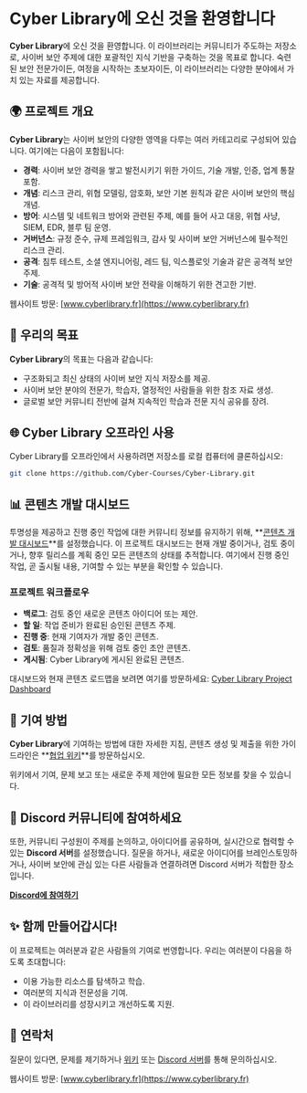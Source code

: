 # Cyber Library에 오신 것을 환영합니다

**Cyber Library**에 오신 것을 환영합니다. 이 라이브러리는 커뮤니티가 주도하는 저장소로, 사이버 보안 주제에 대한 포괄적인 지식 기반을 구축하는 것을 목표로 합니다. 숙련된 보안 전문가이든, 여정을 시작하는 초보자이든, 이 라이브러리는 다양한 분야에서 가치 있는 자료를 제공합니다.

## 🌍 프로젝트 개요

**Cyber Library**는 사이버 보안의 다양한 영역을 다루는 여러 카테고리로 구성되어 있습니다. 여기에는 다음이 포함됩니다:

- **경력**: 사이버 보안 경력을 쌓고 발전시키기 위한 가이드, 기술 개발, 인증, 업계 통찰 포함.
- **개념**: 리스크 관리, 위협 모델링, 암호화, 보안 기본 원칙과 같은 사이버 보안의 핵심 개념.
- **방어**: 시스템 및 네트워크 방어와 관련된 주제, 예를 들어 사고 대응, 위협 사냥, SIEM, EDR, 블루 팀 운영.
- **거버넌스**: 규정 준수, 규제 프레임워크, 감사 및 사이버 보안 거버넌스에 필수적인 리스크 관리.
- **공격**: 침투 테스트, 소셜 엔지니어링, 레드 팀, 익스플로잇 기술과 같은 공격적 보안 주제.
- **기술**: 공격적 및 방어적 사이버 보안 전략을 이해하기 위한 견고한 기반.

웹사이트 방문: [www.cyberlibrary.fr](https://www.cyberlibrary.fr)

## 🎯 우리의 목표

**Cyber Library**의 목표는 다음과 같습니다:
- 구조화되고 최신 상태의 사이버 보안 지식 저장소를 제공.
- 사이버 보안 분야의 전문가, 학습자, 열정적인 사람들을 위한 참조 자료 생성.
- 글로벌 보안 커뮤니티 전반에 걸쳐 지속적인 학습과 전문 지식 공유를 장려.

## 🌐 Cyber Library 오프라인 사용

Cyber Library를 오프라인에서 사용하려면 저장소를 로컬 컴퓨터에 클론하십시오:

```bash
git clone https://github.com/Cyber-Courses/Cyber-Library.git
```

## 📊 콘텐츠 개발 대시보드

투명성을 제공하고 진행 중인 작업에 대한 커뮤니티 정보를 유지하기 위해, **[콘텐츠 개발 대시보드](https://github.com/orgs/Cyber-Courses/projects/1)**를 설정했습니다. 이 프로젝트 대시보드는 현재 개발 중이거나, 검토 중이거나, 향후 릴리스를 계획 중인 모든 콘텐츠의 상태를 추적합니다. 여기에서 진행 중인 작업, 곧 출시될 내용, 기여할 수 있는 부분을 확인할 수 있습니다.

### 프로젝트 워크플로우

- **백로그**: 검토 중인 새로운 콘텐츠 아이디어 또는 제안.
- **할 일**: 작업 준비가 완료된 승인된 콘텐츠 주제.
- **진행 중**: 현재 기여자가 개발 중인 콘텐츠.
- **검토**: 품질과 정확성을 위해 검토 중인 초안 콘텐츠.
- **게시됨**: Cyber Library에 게시된 완료된 콘텐츠.

대시보드와 현재 콘텐츠 로드맵을 보려면 여기를 방문하세요: [Cyber Library Project Dashboard](https://github.com/orgs/Cyber-Courses/projects/1)

## 📄 기여 방법

**Cyber Library**에 기여하는 방법에 대한 자세한 지침, 콘텐츠 생성 및 제출을 위한 가이드라인은 **[협업 위키](https://github.com/Cyber-Courses/Cyber-Library/wiki)**를 방문하십시오.

위키에서 기여, 문제 보고 또는 새로운 주제 제안에 필요한 모든 정보를 찾을 수 있습니다.

## 💬 Discord 커뮤니티에 참여하세요

또한, 커뮤니티 구성원이 주제를 논의하고, 아이디어를 공유하며, 실시간으로 협력할 수 있는 **Discord 서버**를 설정했습니다. 질문을 하거나, 새로운 아이디어를 브레인스토밍하거나, 사이버 보안에 관심 있는 다른 사람들과 연결하려면 Discord 서버가 적합한 장소입니다.

**[Discord에 참여하기](https://discord.gg/a9XwRKxdHf)**

## ✨ 함께 만들어갑시다!

이 프로젝트는 여러분과 같은 사람들의 기여로 번영합니다. 우리는 여러분이 다음을 하도록 초대합니다:
- 이용 가능한 리소스를 탐색하고 학습.
- 여러분의 지식과 전문성을 기여.
- 이 라이브러리를 성장시키고 개선하도록 지원.

## 📧 연락처

질문이 있다면, 문제를 제기하거나 [위키](https://github.com/Cyber-Courses/Cyber-Library/wiki) 또는 [Discord 서버](https://discord.gg/a9XwRKxdHf)를 통해 문의하십시오.

웹사이트 방문: [www.cyberlibrary.fr](https://www.cyberlibrary.fr)